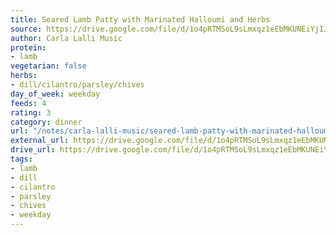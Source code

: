 ```yaml
---
title: Seared Lamb Patty with Marinated Halloumi and Herbs
source: https://drive.google.com/file/d/1o4pRTMSoL9sLmxqz1eEbMKUNEiYjIJnM/view?usp=drive_link
author: Carla Lalli Music
protein:
- lamb
vegetarian: false
herbs:
- dill/cilantro/parsley/chives
day_of_week: weekday
feeds: 4
rating: 3
category: dinner
url: "/notes/carla-lalli-music/seared-lamb-patty-with-marinated-halloumi-and-herbs.html"
external_url: https://drive.google.com/file/d/1o4pRTMSoL9sLmxqz1eEbMKUNEiYjIJnM/view?usp=drive_link
drive_url: https://drive.google.com/file/d/1o4pRTMSoL9sLmxqz1eEbMKUNEiYjIJnM/view?usp=drive_link
tags:
- lamb
- dill
- cilantro
- parsley
- chives
- weekday
---
```



